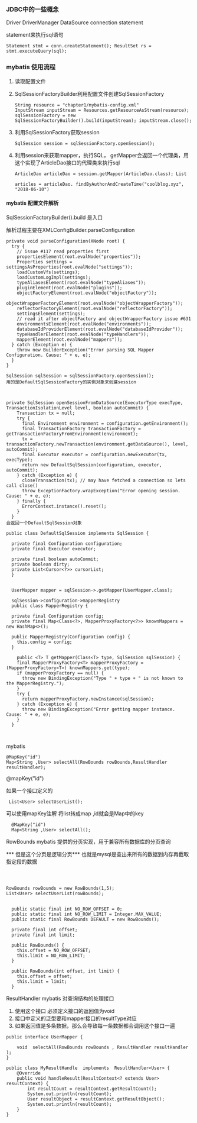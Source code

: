### JDBC中的一些概念

Driver  DriverManager   DataSource   connection  statement

statement来执行sql语句

```
Statement stmt = conn.createStatement(); ResultSet rs = stmt.executeQuery(sql);
```



### mybatis 使用流程

1. 读取配置文件

2. SqlSessionFactoryBuilder利用配置文件创建SqlSessionFactory

   ```
   String resource = "chapter1/mybatis-config.xml"
   InputStream inputStream = Resources.getResourceAsStream(resource); 
   sqlSessionFactory = new SqlSessionFactoryBuilder().build(inputStream); inputStream.close();
   ```

   

3. 利用SqlSessionFactory获取session

   ```
   SqlSession session = sqlSessionFactory.openSession();
   ```

   

4. 利用session来获取mapper，执行SQL， getMapper会返回一个代理类，用这个实现了ArticleDao接口的代理类来执行sql

   ```
   ArticleDao articleDao = session.getMapper(ArticleDao.class); List
   
   articles = articleDao. findByAuthorAndCreateTime("coolblog.xyz", "2018-06-10")
   ```

   

#### mybatis 配置文件解析

SqlSessionFactoryBuilder().build 是入口  

解析过程主要在XMLConfigBuilder.parseConfiguration

```
private void parseConfiguration(XNode root) {
  try {
    // issue #117 read properties first
    propertiesElement(root.evalNode("properties"));
    Properties settings = settingsAsProperties(root.evalNode("settings"));
    loadCustomVfs(settings);
    loadCustomLogImpl(settings);
    typeAliasesElement(root.evalNode("typeAliases"));
    pluginElement(root.evalNode("plugins"));
    objectFactoryElement(root.evalNode("objectFactory"));
    objectWrapperFactoryElement(root.evalNode("objectWrapperFactory"));
    reflectorFactoryElement(root.evalNode("reflectorFactory"));
    settingsElement(settings);
    // read it after objectFactory and objectWrapperFactory issue #631
    environmentsElement(root.evalNode("environments"));
    databaseIdProviderElement(root.evalNode("databaseIdProvider"));
    typeHandlerElement(root.evalNode("typeHandlers"));
    mapperElement(root.evalNode("mappers"));
  } catch (Exception e) {
    throw new BuilderException("Error parsing SQL Mapper Configuration. Cause: " + e, e);
  }
}
```

```
SqlSession sqlSession = sqlSessionFactory.openSession();
用的是DefaultSqlSessionFactory的实例对象来创建session



private SqlSession openSessionFromDataSource(ExecutorType execType, TransactionIsolationLevel level, boolean autoCommit) {
    Transaction tx = null;
    try {
      final Environment environment = configuration.getEnvironment();
      final TransactionFactory transactionFactory = getTransactionFactoryFromEnvironment(environment);
      tx = transactionFactory.newTransaction(environment.getDataSource(), level, autoCommit);
      final Executor executor = configuration.newExecutor(tx, execType);
      return new DefaultSqlSession(configuration, executor, autoCommit);
    } catch (Exception e) {
      closeTransaction(tx); // may have fetched a connection so lets call close()
      throw ExceptionFactory.wrapException("Error opening session.  Cause: " + e, e);
    } finally {
      ErrorContext.instance().reset();
    }
  }
会返回一个DefaultSqlSession对象

public class DefaultSqlSession implements SqlSession {

  private final Configuration configuration;
  private final Executor executor;

  private final boolean autoCommit;
  private boolean dirty;
  private List<Cursor<?>> cursorList;
  }
  
  
  UserMapper mapper = sqlSession->.getMapper(UserMapper.class);
  
  sqlSession->configuration->mapperRegistry
  public class MapperRegistry {

  private final Configuration config;
  private final Map<Class<?>, MapperProxyFactory<?>> knownMappers = new HashMap<>();

  public MapperRegistry(Configuration config) {
    this.config = config;
  }
  	
    public <T> T getMapper(Class<T> type, SqlSession sqlSession) {
    final MapperProxyFactory<T> mapperProxyFactory = (MapperProxyFactory<T>) knownMappers.get(type);
    if (mapperProxyFactory == null) {
      throw new BindingException("Type " + type + " is not known to the MapperRegistry.");
    }
    try {
      return mapperProxyFactory.newInstance(sqlSession);
    } catch (Exception e) {
      throw new BindingException("Error getting mapper instance. Cause: " + e, e);
    }
  }



```







mybatis



```
@MapKey("id")
Map<String ,User> selectAll(RowBounds rowBounds,ResultHandler resultHandler);
```

  @mapKey("id")

 如果一个接口定义的   

```
 List<User> selectUserList();
```

可以使用mapKey注解 将list转成map  ,id就会是Map中的key

```
  @MapKey("id")
  Map<String ,User> selectAll();
```



RowBounds   mybatis 提供的分页实现，用于兼容所有数据库的分页查询

*** 但是这个分页是逻辑分页***  也就是mysql是查出来所有的数据到内存再截取指定段的数据 

```



RowBounds rowBounds = new RowBounds(1,5);
List<User> selectUserList(rowBounds);
```



```

  public static final int NO_ROW_OFFSET = 0;
  public static final int NO_ROW_LIMIT = Integer.MAX_VALUE;
  public static final RowBounds DEFAULT = new RowBounds();

  private final int offset;
  private final int limit;

  public RowBounds() {
    this.offset = NO_ROW_OFFSET;
    this.limit = NO_ROW_LIMIT;
  }

  public RowBounds(int offset, int limit) {
    this.offset = offset;
    this.limit = limit;
  }

```

ResultHandler    mybatis 对查询结构的处理接口   

1. 使用这个接口 必须定义接口的返回值为void
2. 接口中定义的泛型要和mapper接口的resultType对应
3. 如果返回值是多条数据，那么会导致每一条数据都会调用这个接口一遍

```
public interface UserMapper {

    void  selectAll(RowBounds rowBounds , ResultHandler resultHandler );
}
```

```
public class MyResultHandle  implements  ResultHandler<User> {
    @Override
    public void handleResult(ResultContext<? extends User> resultContext) {
        int resultCount = resultContext.getResultCount();
        System.out.println(resultCount);
        User resultObject = resultContext.getResultObject();
        System.out.println(resultCount);
    }
}


```

